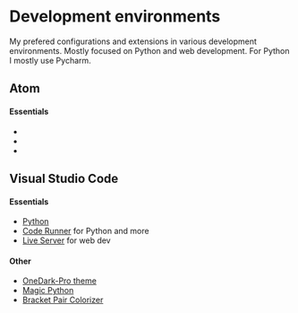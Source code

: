 # Development environments

My prefered configurations and extensions in various development environments. Mostly focused on Python and web development. For Python I mostly use Pycharm.

## Atom

#### Essentials
- []()
- []()
- []()


## Visual Studio Code

#### Essentials
- [Python](https://marketplace.visualstudio.com/items?itemName=donjayamanne.python)
- [Code Runner](https://marketplace.visualstudio.com/items?itemName=formulahendry.code-runner) for Python and more
- [Live Server](https://marketplace.visualstudio.com/items?itemName=ritwickdey.LiveServer) for web dev

#### Other 
- [OneDark-Pro theme](https://marketplace.visualstudio.com/items?itemName=zhuangtongfa.Material-theme) 
- [Magic Python](https://marketplace.visualstudio.com/items?itemName=magicstack.MagicPython)
- [Bracket Pair Colorizer](https://marketplace.visualstudio.com/items?itemName=CoenraadS.bracket-pair-colorizer)
